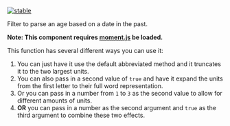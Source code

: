 [![stable](http://badges.github.io/stability-badges/dist/stable.svg)](http://github.com/badges/stability-badges)

Filter to parse an age based on a date in the past.

**Note: This component requires [moment.js](http://momentjs.com/) be loaded.**

This function has several different ways you can use it:

1. You can just have it use the default abbreviated method and it truncates it
   to the two largest units.
2. You can also pass in a second value of `true` and have it expand the units
   from the first letter to their full word representation.
3. Or you can pass in a number from `1` to `3` as the second value to allow for
   different amounts of units.
4. **OR** you can pass in a number as the second argument and `true` as the
   third argument to combine these two effects.
